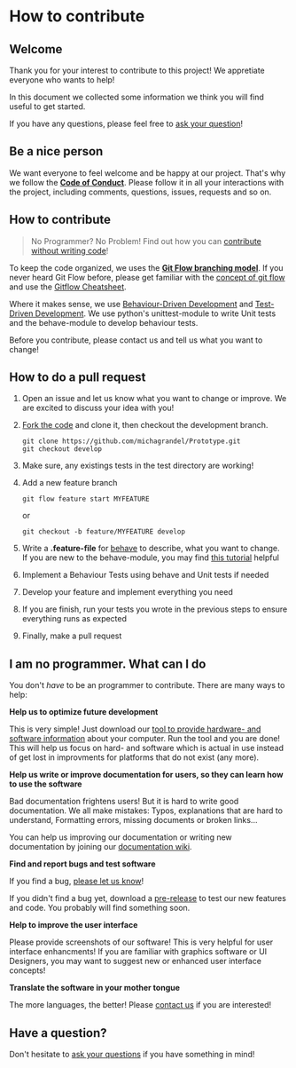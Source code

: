 How to contribute
=================

Welcome
-------

Thank you for your interest to contribute to this project!
We appretiate everyone who wants to help!

In this document we collected some information we think you will find useful to get started.

If you have any questions, please feel free to [ask your question](question)!


Be a nice person
----------------

We want everyone to feel welcome and be happy at our project. 
That's why we follow the **[Code of Conduct][code_of_conduct]**. 
Please follow it in all your interactions with the project, 
including comments, questions, issues, requests and so on.

How to contribute
-----------------

> No Programmer? No Problem! Find out how you can 
> [contribute without writing code][contribute-nocoder]!

To keep the code organized, we uses the **[Git Flow branching model][gitflow-model]**. 
If you never heard Git Flow before, please get familiar with the 
[concept of git flow][gitflow-model] and use the [Gitflow Cheatsheet][gitflow-cheatsheet].

Where it makes sense, we use [Behaviour-Driven Development][bdd] and [Test-Driven Development][tdd].
We use python's unittest-module to write Unit tests and the behave-module to develop
behaviour tests.

Before you contribute, please contact us and tell us what you want to change!

How to do a pull request
------------------------

1. Open an issue and let us know what you want to change or improve.
   We are excited to discuss your idea with you!
2. [Fork the code][fork] and clone it, then checkout the development branch.
   
   ```
   git clone https://github.com/michagrandel/Prototype.git
   git checkout develop
   ```
   
3. Make sure, any existings tests in the test directory are working!
4. Add a new feature branch

   ```
   git flow feature start MYFEATURE
   ```
   
   or 
   
   ```
   git checkout -b feature/MYFEATURE develop
   ```
  
5. Write a **.feature-file** for [behave](behave) to describe, what you want to change.\
   If you are new to the behave-module, you may find [this tutorial](behave-tutorial) helpful
6. Implement a Behaviour Tests using behave and Unit tests if needed
7. Develop your feature and implement everything you need
8. If you are finish, run your tests you wrote in the previous steps to 
   ensure everything runs as expected
9. Finally, make a pull request

I am no programmer. What can I do
---------------------------------

You don't *have* to be an programmer to contribute. There are many ways to help:

**Help us to optimize future development**

This is very simple! Just download our [tool to provide hardware- and software information][tool]
about your computer. Run the tool and you are done! This will help us focus on hard- and software
which is actual in use instead of get lost in improvments for platforms that do not
exist (any more).

**Help us write or improve documentation for users, so they can learn how to use the software**

Bad documentation frightens users! But it is hard to write good documentation.
We all make mistakes: Typos, explanations that are hard to understand, Formatting errors, 
missing documents or broken links...

You can help us improving our documentation or writing new documentation by joining our
[documentation wiki][documentation].

**Find and report bugs and test software**

If you find a bug, [please let us know][report-bug]!

If you didn't find a bug yet, download a [pre-release][pre-release] to test our new 
features and code. You probably will find something soon. 

**Help to improve the user interface**

Please provide screenshots of our software! This is very helpful for user interface enhancments!
If you are familiar with graphics software or UI Designers, you may want to suggest new
or enhanced user interface concepts!

**Translate the software in your mother tongue**

The more languages, the better! Please [contact us][translate] if you are interested!

Have a question?
----------------

Don't hesitate to [ask your questions][question] if you have something in mind!

<!-- project links -->
[question]: https://github.com/michagrandel/Prototype/issues/new?labels=question&body=
[documentation]: https://github.com/michagrandel/Prototype/wiki
[fork]: https://github.com/michagrandel/Prototype/fork
[pre-release]: https://github.com/michagrandel/Prototype/releases
[report-bug]: https://github.com/michagrandel/Prototype/issues/new

<!-- File links -->
<!-- @todo: keep links up to date when changing a linked file! -->
[code_of_conduct]: https://github.com/michagrandel/Prototype/blob/master/CODE_OF_CONDUCT.md

<!-- wiki links -->
<!-- @docs: The DOCUMENTATION TEAM will update these links if necessary -->
[contribute-nocoder]: I-am-no-programmer.-What-can-I-do
[maintainer]: https://github.com/michagrandel/Prototype/wiki/Project-Maintainers
[tool]: https://github.com/michagrandel/Prototype/wiki/Tools
[translate]: https://github.com/michagrandel/Prototype/wiki/Internationalisation

<!-- external links -->
<!-- @release: check if these links work and update them if necessary -->
[gitflow-model]: http://nvie.com/posts/a-successful-git-branching-model/
[gitflow-cheatsheet]: elhttps://danielkummer.github.io/git-flow-cheatsheet/
[bdd]: https://dannorth.net/introducing-bdd/
[tdd]: https://en.wikipedia.org/wiki/Test-driven_development
[behave]: https://pypi.python.org/pypi/behave/1.2.5
[behave-tutorial]: https://pythonhosted.org/behave/tutorial.html 
